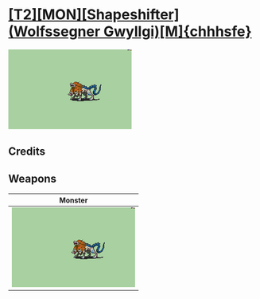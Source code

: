 # [\[T2\]\[MON\]\[Shapeshifter\]\(Wolfssegner Gwyllgi\)\[M\]{chhhsfe}](../%5BT2%5D%5BMON%5D%5BShapeshifter%5D(Wolfssegner%20Gwyllgi)%5BM%5D%7Bchhhsfe%7D)

<img src="./8.%20Monster/Monster_000.png" alt="[T2][MON][Shapeshifter](Wolfssegner Gwyllgi)[M]{chhhsfe} standing" />

## Credits



## Weapons


|Monster |
|  :---: |
| <img alt="Monster animation" src="./8.%20Monster/Monster.gif" /> |
